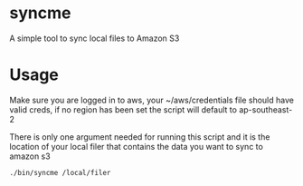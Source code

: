 # syncme
A simple tool to sync local files to Amazon S3


# Usage

Make sure you are logged in to aws, your ~/aws/credentials file should have valid creds, if no region has been set the script will default to ap-southeast-2 

There is only one argument needed for running this script and it is the location of your local filer that contains the data you want to sync to amazon s3

```
./bin/syncme /local/filer 
```
